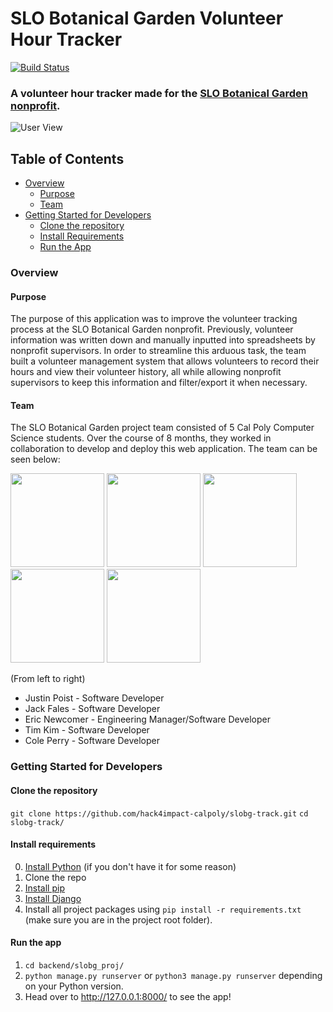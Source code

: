 # SLO Botanical Garden Volunteer Hour Tracker
[![Build Status](https://travis-ci.com/hack4impact-calpoly/slobg-track.svg?branch=master)](https://travis-ci.com/hack4impact-calpoly/slobg-track)
### A volunteer hour tracker made for the <a href="https://www.slobg.org/" target="_blank">SLO Botanical Garden nonprofit</a>.

![User View](https://github.com/eric-newcomer/slobg-track/blob/master/backend/slobg_proj/slobg_app/static/slobg_app/img/user-view.png)

## Table of Contents
- [Overview](#overview)
  - [Purpose](#purpose)
  - [Team](#team)
- [Getting Started for Developers](#getting-started-for-developers)
  - [Clone the repository](#clone-the-repository)
  - [Install Requirements](#install-requirements)
  - [Run the App](#run-the-app)

### Overview

#### Purpose
The purpose of this application was to improve the volunteer tracking process at the SLO Botanical Garden nonprofit. Previously, volunteer information was written down and manually inputted into spreadsheets by nonprofit supervisors. In order to streamline this arduous task, the team built a volunteer management system that allows volunteers to record their hours and view their volunteer history, all while allowing nonprofit supervisors to keep this information and filter/export it when necessary. 

#### Team
The SLO Botanical Garden project team consisted of 5 Cal Poly Computer Science students. Over the course of 8 months, they worked in collaboration to develop and deploy this web application. The team can be seen below:

<p float="left">
  <img src="https://avatars3.githubusercontent.com/u/42504462?s=460&u=fbe279fd5e77ba14a01b2679da9970e49f5a989e&v=4" width="150" />
  <img src="https://avatars1.githubusercontent.com/u/46923410?s=460&u=034ba878c94d529d6bfb445d77c978dc94d197a3&v=4" width="150" /> 
  <a href="https://github.com/eric-newcomer" target="_blank"><img src="https://avatars3.githubusercontent.com/u/20120289?s=460&u=3e6039d2391a2d7ee4e65743a2a366ed3efc16d5&v=4" width="150" /></a>
  <img src="https://avatars1.githubusercontent.com/u/47136824?s=400&u=30df6b053786b888b9f058e64c07703b01020ea1&v=4" width="150" />
  <img src="https://avatars3.githubusercontent.com/u/15805074?s=400&u=c2a0e7ef773958b28ce01ae19dcdbb1eefcce015&v=4" width="150" />
</p>

(From left to right)
- Justin Poist - Software Developer
- Jack Fales - Software Developer
- Eric Newcomer - Engineering Manager/Software Developer
- Tim Kim - Software Developer
- Cole Perry - Software Developer

### Getting Started for Developers

#### Clone the repository
``` git clone https://github.com/hack4impact-calpoly/slobg-track.git ```
```cd slobg-track/```

#### Install requirements
0. [Install Python](https://www.python.org/downloads/) (if you don't have it for some reason)
1. Clone the repo
2. [Install pip](https://pip.pypa.io/en/stable/installing/)
3. [Install Django](https://docs.djangoproject.com/en/3.0/topics/install/)
4. Install all project packages using `pip install -r requirements.txt` (make sure you are in the project root folder).

#### Run the app
1. ```cd backend/slobg_proj/```
2. ```python manage.py runserver``` or ```python3 manage.py runserver``` depending on your Python version.
3. Head over to http://127.0.0.1:8000/ to see the app!

